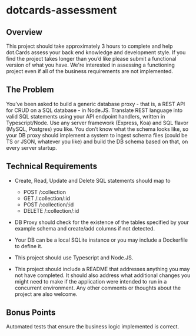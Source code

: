 # dotcards-assessment

## Overview

This project should take approximately 3 hours to complete and help dot.Cards assess your back end knowledge and development style.
If you find the project takes longer than you’d like please submit a functional version of what you have. We're interested in assessing a functioning project even if all of the business requirements are not implemented.

## The Problem

You’ve been asked to build a generic database proxy - that is, a REST API for CRUD on a SQL database - in Node.JS. Translate REST language into valid SQL statements using your API endpoint handlers, written in Typescript/Node. Use any server framework (Express, Koa) and SQL flavor (MySQL, Postgres) you like.
You don’t know what the schema looks like, so your DB proxy should implement a system to ingest schema files (could be TS or JSON, whatever you like) and build the DB schema based on that, on every server startup.

## Technical Requirements
- Create, Read, Update and Delete SQL statements should map to 
  - POST /:collection
  - GET /:collection/:id
  - POST /:collection/:id 
  - DELETE /:collection/:id

- DB Proxy should check for the existence of the tables specified by your example schema and create/add columns if not detected.
- Your DB can be a local SQLite instance or you may include a Dockerfile to define it.
- This project should use Typescript and Node.JS.
- This project should include a README that addresses anything you may not have completed. It should also address what additional changes you might need to make if the application were intended to run in a concurrent environment. Any other comments or thoughts about the project are also welcome.

## Bonus Points
Automated tests that ensure the business logic implemented is correct.
